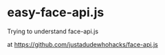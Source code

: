 # easy-face-api.js
Trying to understand face-api.js


at https://github.com/justadudewhohacks/face-api.js




